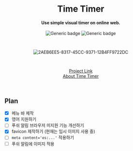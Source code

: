 <div align="center">

# Time Timer

#### Use simple visual timer on online web.

![Generic badge](https://img.shields.io/github/deployments/fecapark/time-timer/production?label=build&logoColor=white)
![Generic badge](https://img.shields.io/github/deployments/fecapark/time-timer/production?label=vercel&logo=vercel&logoColor=white)

<br />

![2AEB6EE5-8317-45CC-9371-12B4FF9722DC](https://user-images.githubusercontent.com/101973955/209777714-9f05367f-2d62-42d5-ae7f-7a64ecff9d1f.jpeg)

<br />

[Project Link](https://timer.fecapark.com)  
[About Time Timer](https://www.timetimer.com)

<br />
</div>

## Plan

- [x] 메뉴 바 제작
- [x] 영어 지원하기
- [ ] 푸쉬 알림 브라우저 미지원 기능 개선하기
- [x] favicon 제작하기 (현재는 임시 이미지 사용 중)
- [ ] `meta content='os:...'` 적용하기
- [ ] 푸쉬 알림에 이미지 적용
